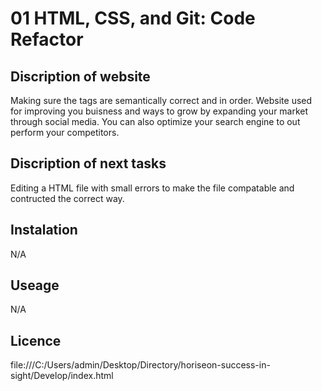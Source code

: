# 01 HTML, CSS, and Git: Code Refactor

## Discription of website

Making sure the tags are semantically correct and in order.
Website used for improving you buisness and ways to grow by expanding your market through social media. You can also optimize your search engine to out perform your competitors. 

## Discription of next tasks

Editing a HTML file with small errors to make the file compatable and contructed the correct way. 

## Instalation

N/A

## Useage

N/A

## Licence 

file:///C:/Users/admin/Desktop/Directory/horiseon-success-in-sight/Develop/index.html
